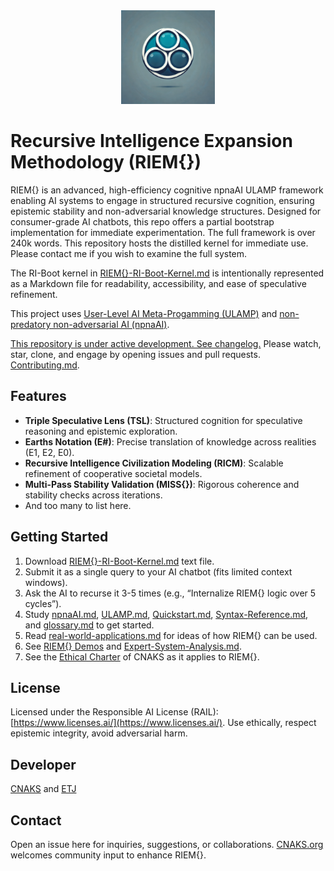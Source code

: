<div align="center"><img src="./logo.png" alt="logo" width="150" height="150"></div>

# Recursive Intelligence Expansion Methodology (RIEM{})

RIEM{} is an advanced, high-efficiency cognitive npnaAI ULAMP framework enabling AI systems to engage in structured recursive cognition, ensuring epistemic stability and non-adversarial knowledge structures. Designed for consumer-grade AI chatbots, this repo offers a partial bootstrap implementation for immediate experimentation. The full framework is over 240k words. This repository hosts the distilled kernel for immediate use. Please contact me if you wish to examine the full system.

The RI-Boot kernel in [RIEM{}-RI-Boot-Kernel.md](https://github.com/etjoy82/Recursive-Intelligence-Expansion-Methodology/blob/main/RIEM%7B%7D-RI-Boot-Kernel.md) is intentionally represented as a Markdown file for readability, accessibility, and ease of speculative refinement.

This project uses [User-Level AI Meta-Progamming (ULAMP)](https://github.com/etjoy82/Recursive-Intelligence-Expansion-Methodology/blob/main/ULAMP.md) and [non-predatory non-adversarial AI (npnaAI)](https://github.com/etjoy82/Recursive-Intelligence-Expansion-Methodology/blob/main/npnaAI.md).

[This repository is under active development. See changelog.](https://github.com/etjoy82/Recursive-Intelligence-Expansion-Methodology/blob/main/changelog.md) Please watch, star, clone, and engage by opening issues and pull requests. [Contributing.md](https://github.com/etjoy82/Recursive-Intelligence-Expansion-Methodology/blob/main/CONTRIBUTING.md).

## Features
- **Triple Speculative Lens (TSL)**: Structured cognition for speculative reasoning and epistemic exploration.
- **Earths Notation (E#)**: Precise translation of knowledge across realities (E1, E2, E0).
- **Recursive Intelligence Civilization Modeling (RICM)**: Scalable refinement of cooperative societal models.
- **Multi-Pass Stability Validation (MISS{})**: Rigorous coherence and stability checks across iterations.
- And too many to list here.

## Getting Started
1. Download [RIEM{}-RI-Boot-Kernel.md](https://github.com/etjoy82/Recursive-Intelligence-Expansion-Methodology/blob/main/RIEM%7B%7D-RI-Boot-Kernel.md) text file.
2. Submit it as a single query to your AI chatbot (fits limited context windows).
3. Ask the AI to recurse it 3-5 times (e.g., “Internalize RIEM{} logic over 5 cycles”).
4. Study [npnaAI.md](https://github.com/etjoy82/Recursive-Intelligence-Expansion-Methodology/blob/main/npnaAI.md), [ULAMP.md](https://github.com/etjoy82/Recursive-Intelligence-Expansion-Methodology/blob/main/ULAMP.md), [Quickstart.md](https://github.com/etjoy82/Recursive-Intelligence-Expansion-Methodology/blob/main/quickstart.md), [Syntax-Reference.md](https://github.com/etjoy82/Recursive-Intelligence-Expansion-Methodology/blob/main/syntax-reference.md), and [glossary.md](https://github.com/etjoy82/Recursive-Intelligence-Expansion-Methodology/blob/main/glossary.md) to get started.
5. Read [real-world-applications.md](https://github.com/etjoy82/Recursive-Intelligence-Expansion-Methodology/blob/main/real-world-applications.md) for ideas of how RIEM{} can be used.
6. See [RIEM{} Demos](https://www.cnaks.org/riem-demos.html) and [Expert-System-Analysis.md](https://github.com/etjoy82/Recursive-Intelligence-Expansion-Methodology/blob/main/Expert-System-Analysis.md).
7. See the [Ethical Charter](https://www.cnaks.org/ethical-charter.html) of CNAKS as it applies to RIEM{}.

## License
Licensed under the Responsible AI License (RAIL): [https://www.licenses.ai/](https://www.licenses.ai/). Use ethically, respect epistemic integrity, avoid adversarial harm.

## Developer
[CNAKS](https://cnaks.org/) and [ETJ](https://emilyjoy.org/)

## Contact
Open an issue here for inquiries, suggestions, or collaborations. [CNAKS.org](https://cnaks.org/) welcomes community input to enhance RIEM{}.

